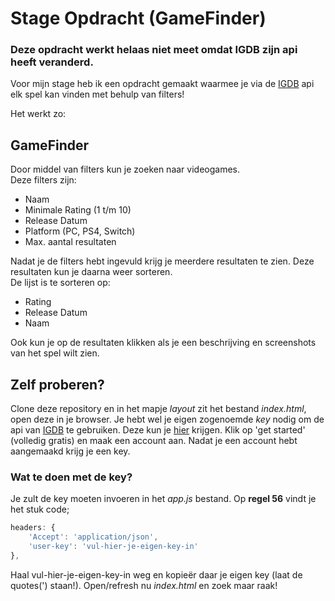 # Stage Opdracht (GameFinder)

### **Deze opdracht werkt helaas niet meet omdat IGDB zijn api heeft veranderd.**

Voor mijn stage heb ik een opdracht gemaakt waarmee je via de [IGDB](http://igdb.com/api) api elk spel kan vinden met behulp van filters!

Het werkt zo:

## GameFinder

Door middel van filters kun je zoeken naar videogames.<br>
Deze filters zijn:
* Naam
* Minimale Rating (1 t/m 10)
* Release Datum
* Platform (PC, PS4, Switch)
* Max. aantal resultaten

Nadat je de filters hebt ingevuld krijg je meerdere resultaten te zien. Deze resultaten kun je daarna weer sorteren.<br>
De lijst is te sorteren op:
* Rating
* Release Datum
* Naam

Ook kun je op de resultaten klikken als je een beschrijving en screenshots van het spel wilt zien.

## Zelf proberen?
Clone deze repository en in het mapje _layout_ zit het bestand _index.html_, open deze in je browser.
Je hebt wel je eigen zogenoemde _key_ nodig om de api van [IGDB](http://igdb.com/api) te gebruiken. Deze kun je [hier](https://api.igdb.com/pricing) krijgen.
Klik op 'get started' (volledig gratis) en maak een account aan. Nadat je een account hebt aangemaakd krijg je een key.
<br>
### Wat te doen met de key?
Je zult de key moeten invoeren in het _app.js_ bestand. Op **regel 56** vindt je het stuk code;
```javascript
headers: {
    'Accept': 'application/json',
    'user-key': 'vul-hier-je-eigen-key-in'
},
```
Haal vul-hier-je-eigen-key-in weg en kopieër daar je eigen key (laat de quotes(') staan!).
Open/refresh nu _index.html_ en zoek maar raak!
